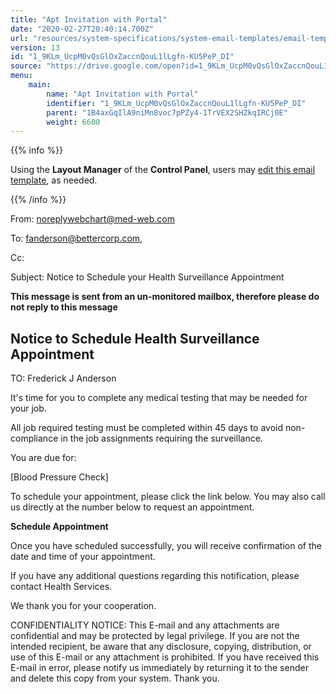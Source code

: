 ```yaml
---
title: "Apt Invitation with Portal"
date: "2020-02-27T20:40:14.700Z"
url: "resources/system-specifications/system-email-templates/email-templates-from-scheduler/apt-invitation-with-portal.html"
version: 13
id: "1_9KLm_UcpM0vQsGlOxZaccnQouL1lLgfn-KU5PeP_DI"
source: "https://drive.google.com/open?id=1_9KLm_UcpM0vQsGlOxZaccnQouL1lLgfn-KU5PeP_DI"
menu:
    main:
        name: "Apt Invitation with Portal"
        identifier: "1_9KLm_UcpM0vQsGlOxZaccnQouL1lLgfn-KU5PeP_DI"
        parent: "1B4axGqIlA9niMn8voc7pPZy4-1TrVEX2SHZkqIRCj0E"
        weight: 6600
---
```









{{% info %}}

Using the **Layout Manager** of the **Control Panel**, users may [edit this email template](https://system/?f=admin&subfunc=layout_manager&search_for=email&layout_search=Go&lv_layout_manager_limit=0&opp=edit&doc_type=EAPTI&old_module=Email&old_name=Apt+Invitation+with+Portal&active=0), as needed.

{{% /info %}}


From: noreplywebchart@med-web.com

To: fanderson@bettercorp.com,

Cc:

Subject: Notice to Schedule your Health Surveillance Appointment



****This message is sent from an un-monitored mailbox, therefore please do not reply to this message****

## Notice to Schedule Health Surveillance Appointment



TO: Frederick J Anderson

It's time for you to complete any medical testing that may be needed for your job.

All job required testing must be completed within 45 days to avoid non-compliance in the job assignments requiring the surveillance.

You are due for:

[Blood Pressure Check]



To schedule your appointment, please click the link below. You may also call us directly at the number below to request an appointment.



**Schedule Appointment**



Once you have scheduled successfully, you will receive confirmation of the date and time of your appointment.

If you have any additional questions regarding this notification, please contact Health Services.

We thank you for your cooperation.





CONFIDENTIALITY NOTICE: This E-mail and any attachments are confidential and may be protected by legal privilege. If you are not the intended recipient, be aware that any disclosure, copying, distribution, or use of this E-mail or any attachment is prohibited. If you have received this E-mail in error, please notify us immediately by returning it to the sender and delete this copy from your system. Thank you.

